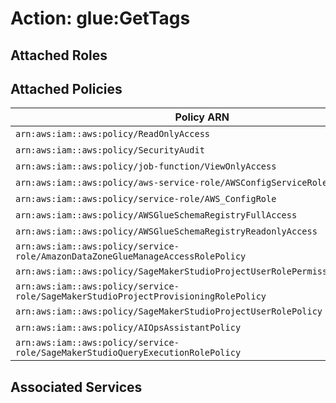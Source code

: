 # Action: glue:GetTags

## Attached Roles

## Attached Policies

| Policy ARN | Policy Name |
|------------|-------------|
| `arn:aws:iam::aws:policy/ReadOnlyAccess` | [ReadOnlyAccess](../policies.md#readonlyaccess) |
| `arn:aws:iam::aws:policy/SecurityAudit` | [SecurityAudit](../policies.md#securityaudit) |
| `arn:aws:iam::aws:policy/job-function/ViewOnlyAccess` | [ViewOnlyAccess](../policies.md#viewonlyaccess) |
| `arn:aws:iam::aws:policy/aws-service-role/AWSConfigServiceRolePolicy` | [AWSConfigServiceRolePolicy](../policies.md#awsconfigservicerolepolicy) |
| `arn:aws:iam::aws:policy/service-role/AWS_ConfigRole` | [AWS_ConfigRole](../policies.md#aws_configrole) |
| `arn:aws:iam::aws:policy/AWSGlueSchemaRegistryFullAccess` | [AWSGlueSchemaRegistryFullAccess](../policies.md#awsglueschemaregistryfullaccess) |
| `arn:aws:iam::aws:policy/AWSGlueSchemaRegistryReadonlyAccess` | [AWSGlueSchemaRegistryReadonlyAccess](../policies.md#awsglueschemaregistryreadonlyaccess) |
| `arn:aws:iam::aws:policy/service-role/AmazonDataZoneGlueManageAccessRolePolicy` | [AmazonDataZoneGlueManageAccessRolePolicy](../policies.md#amazondatazonegluemanageaccessrolepolicy) |
| `arn:aws:iam::aws:policy/SageMakerStudioProjectUserRolePermissionsBoundary` | [SageMakerStudioProjectUserRolePermissionsBoundary](../policies.md#sagemakerstudioprojectuserrolepermissionsboundary) |
| `arn:aws:iam::aws:policy/service-role/SageMakerStudioProjectProvisioningRolePolicy` | [SageMakerStudioProjectProvisioningRolePolicy](../policies.md#sagemakerstudioprojectprovisioningrolepolicy) |
| `arn:aws:iam::aws:policy/SageMakerStudioProjectUserRolePolicy` | [SageMakerStudioProjectUserRolePolicy](../policies.md#sagemakerstudioprojectuserrolepolicy) |
| `arn:aws:iam::aws:policy/AIOpsAssistantPolicy` | [AIOpsAssistantPolicy](../policies.md#aiopsassistantpolicy) |
| `arn:aws:iam::aws:policy/service-role/SageMakerStudioQueryExecutionRolePolicy` | [SageMakerStudioQueryExecutionRolePolicy](../policies.md#sagemakerstudioqueryexecutionrolepolicy) |

## Associated Services

